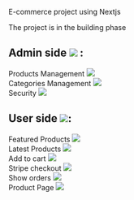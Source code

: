 E-commerce project using Nextjs <br />

The project is in the building phase <br />

## Admin side ![](https://geps.dev/progress/50) :
Products Management     ![](https://geps.dev/progress/100) <br />
Categories Management    ![](https://geps.dev/progress/50) <br />
Security    ![](https://geps.dev/progress/0) <br />

## User side ![](https://geps.dev/progress/0):  <br />
Featured Products    ![](https://geps.dev/progress/0)  <br />
Latest Products    ![](https://geps.dev/progress/0)  <br />
Add to cart    ![](https://geps.dev/progress/0)  <br />
Stripe checkout    ![](https://geps.dev/progress/0)  <br />
Show orders    ![](https://geps.dev/progress/0)  <br />
Product Page    ![](https://geps.dev/progress/0)  <br />



